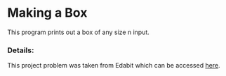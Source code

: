 # Making a Box
This program prints out a box of any size n input.
### Details:
This project problem was taken from Edabit which can be accessed [here](https://edabit.com/challenge/yHeTBuJ6LDw3nhA7k).
